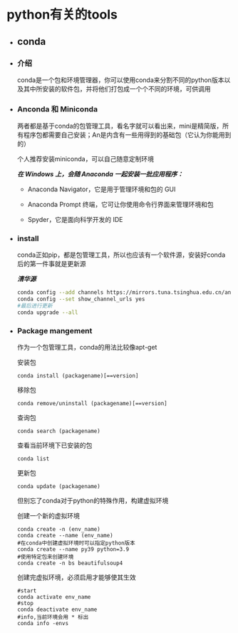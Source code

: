 # python有关的tools

- ## conda

- ### 介绍

    conda是一个包和环境管理器，你可以使用conda来分割不同的python版本以及其中所安装的软件包，并将他们打包成一个个不同的环境，可供调用

- ### Anconda 和 Miniconda

    两者都是基于conda的包管理工具，看名字就可以看出来，mini是精简版，所有程序包都需要自己安装；An是内含有一些用得到的基础包（它认为你能用到的）

    个人推荐安装miniconda，可以自己随意定制环境

    ***在 Windows 上，会随 Anaconda 一起安装一批应用程序：***

  - Anaconda Navigator，它是用于管理环境和包的 GUI

  - Anaconda Prompt 终端，它可让你使用命令行界面来管理环境和包

  - Spyder，它是面向科学开发的 IDE

- ### install
  
    conda正如pip，都是包管理工具，所以也应该有一个软件源，安装好conda后的第一件事就是更新源

    ***清华源***

    ```sh
    conda config --add channels https://mirrors.tuna.tsinghua.edu.cn/anaconda/pkgs/free/
    conda config --set show_channel_urls yes
    #最后进行更新
    conda upgrade --all
    ```

- ### Package mangement

    作为一个包管理工具，conda的用法比较像apt-get

    安装包

    ```shell
    conda install (packagename)[==version]
    ```

    移除包

    ```shell
    conda remove/uninstall (packagename)[==version]
    ```

    查询包

    ```shell
    conda search (packagename)
    ```

    查看当前环境下已安装的包

    ```shell
    conda list
    ```

    更新包

    ```shell
    conda update (packagename)
    ```

    但别忘了conda对于python的特殊作用，构建虚拟环境

    创建一个新的虚拟环境

    ```shell
    conda create -n (env_name)
    conda create --name (env_name)
    #在conda中创建虚拟环境时可以指定python版本
    conda create --name py39 python=3.9
    #使用特定包来创建环境
    conda create -n bs beautifulsoup4
    ```

    创建完虚拟环境，必须启用才能够使其生效

    ```shell
    #start
    conda activate env_name
    #stop
    conda deactivate env_name
    #info,当前环境会用 * 标出
    conda info -envs
    ```

